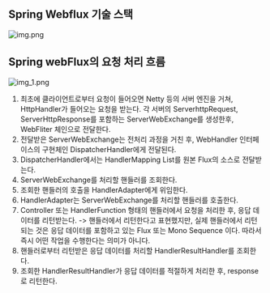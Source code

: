 
## Spring Webflux 기술 스택
![img.png](https://img1.daumcdn.net/thumb/R1280x0/?scode=mtistory2&fname=https%3A%2F%2Fblog.kakaocdn.net%2Fdn%2FC2Foi%2FbtsdG4BHH22%2F09JxqIVTF3YkrxiGJwe1J0%2Fimg.png)


## Spring webFlux의 요청 처리 흐름
![img_1.png](https://img1.daumcdn.net/thumb/R1280x0/?scode=mtistory2&fname=https%3A%2F%2Fblog.kakaocdn.net%2Fdn%2Fn9Euu%2FbtsdGABjBdD%2FGHHfAKh0VyVVWNPgN5yx5K%2Fimg.png)

1. 최초에 클라이언트로부터 요청이 들어오면 Netty 등의 서버 엔진을 거쳐, HttpHandler가 들어오는 요청을 받는다.
각 서버의 ServerhttpRequest, ServerHttpResponse를 포함하는 ServerWebExchange를 생성한후, WebFliter 체인으로 전달한다.
2. 전달받은 ServerWebExchange는 전처리 과정을 거친 후, WebHandler 인터페이스의 구현체인 DispatcherHandler에게 전달된다.
3. DispatcherHandler에서는 HandlerMapping List를 원본 Flux의 소스로 전달받는다.
4. ServerWebExchange를 처리할 핸들러를 조회한다.
5. 조회한 핸들러의 호출을 HandlerAdapter에게 위임한다.
6. HandlerAdapter는 ServerWebExchange를 처리할 핸들러를 호출한다.
7. Controller 또는 HandlerFunction 형태의 핸들러에서 요청을 처리한 후, 응답 데이터를 리턴받는다.
-> 핸들러에서 리턴한다고 표현했지만, 실제 핸들러에서 리턴되는 것은 응답 데이터를 포함하고 있는 Flux 또는 Mono Sequence 이다. 따라서 즉시 어떤 작업을 수행한다는 의미가 아니다.
8. 핸들러로부터 리턴받은 응답 데이터를 처리할 HandlerResultHandler를 조회한다.
9. 조회한 HandlerResultHandler가 응답 데이터를 적절하게 처리한 후, response로 리턴한다.
